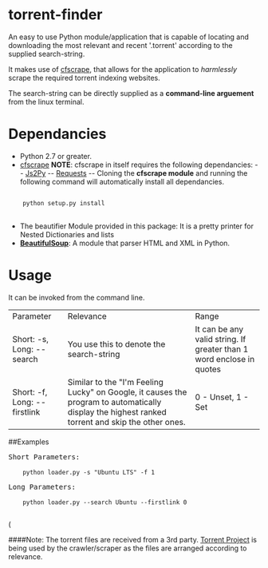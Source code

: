 torrent-finder
==============

An easy to use Python module/application that is capable of locating and downloading the most relevant and recent '.torrent' according to the supplied search-string.

It makes use of [cfscrape](https://github.com/Anorov/cloudflare-scrape), that allows for the application to *harmlessly* scrape the required torrent indexing websites.

The search-string can be directly supplied as a **command-line arguement** from the linux terminal.

Dependancies
============

- Python 2.7 or greater.
- [cfscrape](https://github.com/Anorov/cloudflare-scrape) **NOTE**: cfscrape in itself requires the following dependancies:
-- [Js2Py](https://github.com/PiotrDabkowski/Js2Py)
-- [Requests](https://github.com/kennethreitz/requests)
-- Cloning the **cfscrape module** and running the following command will automatically install all dependancies.

<pre>
<code>
    python setup.py install
</code>
</pre>
    
- The beautifier Module provided in this package: It is a pretty printer for Nested Dictionaries and lists
- **[BeautifulSoup](https://www.crummy.com/software/BeautifulSoup)**: A module that parser HTML and XML in Python.


Usage
=====

It can be invoked from the command line. 

<table>
  <tr>
  <td>Parameter</td>
  <td>Relevance</td>
  <td>Range</td>
  </tr>
  <tr>
  <td>Short: -s, Long: --search</td>
  <td>You use this to denote the search-string</td>
  <td>It can be any valid string. If greater than 1 word enclose in quotes</td>
  </tr>
  <tr>
  <td>Short: -f, Long: --firstlink</td>
  <td>Similar to the "I'm Feeling Lucky" on Google, it causes the program to automatically display the highest ranked torrent and skip the other ones.
  </td>
  <td>0 - Unset, 1 - Set</td>
  </tr>
</table>
   
##Examples

<pre>
Short Parameters:
    <code>
    python loader.py -s "Ubuntu LTS" -f 1
    </code>
Long Parameters:
    <code>
    python loader.py --search Ubuntu --firstlink 0 
    </code>
</pre>(

####Note: The torrent files are received from a 3rd party. [Torrent Project](https://torrentproject.se) is being used by the crawler/scraper as the files are arranged according to relevance.
